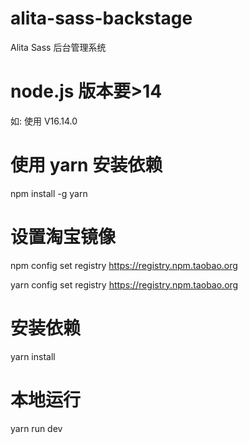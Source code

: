 # alita-sass-backstage

Alita Sass 后台管理系统

# node.js 版本要>14

如: 使用 V16.14.0

# 使用 yarn 安装依赖

npm install -g yarn

# 设置淘宝镜像

npm config set registry https://registry.npm.taobao.org

yarn config set registry https://registry.npm.taobao.org

# 安装依赖

yarn install

# 本地运行

yarn run dev
